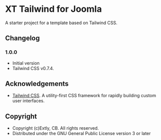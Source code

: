 # XT Tailwind for Joomla

A starter project for a template based on Tailwind CSS.

## Changelog

### 1.0.0

- Initial version
- Tailwind CSS v0.7.4.

## Acknowledgements

- [Tailwind CSS](https://tailwindcss.com/docs/what-is-tailwind). A utility-first CSS framework for rapidly building custom user interfaces.

## Copyright

- Copyright (c)Extly, CB. All rights reserved.
- Distributed under the GNU General Public License version 3 or later
